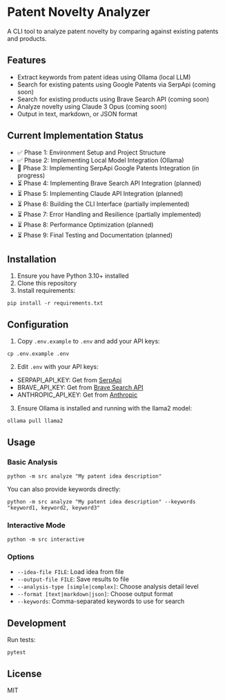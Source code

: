 # Patent Novelty Analyzer

A CLI tool to analyze patent novelty by comparing against existing patents and products.

## Features

- Extract keywords from patent ideas using Ollama (local LLM)
- Search for existing patents using Google Patents via SerpApi (coming soon)
- Search for existing products using Brave Search API (coming soon)
- Analyze novelty using Claude 3 Opus (coming soon)
- Output in text, markdown, or JSON format

## Current Implementation Status

- ✅ Phase 1: Environment Setup and Project Structure
- ✅ Phase 2: Implementing Local Model Integration (Ollama)
- 🔄 Phase 3: Implementing SerpApi Google Patents Integration (in progress)
- ⏳ Phase 4: Implementing Brave Search API Integration (planned)
- ⏳ Phase 5: Implementing Claude API Integration (planned)
- ⏳ Phase 6: Building the CLI Interface (partially implemented)
- ⏳ Phase 7: Error Handling and Resilience (partially implemented)
- ⏳ Phase 8: Performance Optimization (planned)
- ⏳ Phase 9: Final Testing and Documentation (planned)

## Installation

1. Ensure you have Python 3.10+ installed
2. Clone this repository
3. Install requirements:
```
pip install -r requirements.txt
```

## Configuration

1. Copy `.env.example` to `.env` and add your API keys:
```
cp .env.example .env
```
2. Edit `.env` with your API keys:
- SERPAPI_API_KEY: Get from [SerpApi](https://serpapi.com/)
- BRAVE_API_KEY: Get from [Brave Search API](https://brave.com/search/api/)
- ANTHROPIC_API_KEY: Get from [Anthropic](https://www.anthropic.com/)

3. Ensure Ollama is installed and running with the llama2 model:
```
ollama pull llama2
```

## Usage

### Basic Analysis

```
python -m src analyze "My patent idea description"
```

You can also provide keywords directly:
```
python -m src analyze "My patent idea description" --keywords "keyword1, keyword2, keyword3"
```

### Interactive Mode

```
python -m src interactive
```

### Options

- `--idea-file FILE`: Load idea from file
- `--output-file FILE`: Save results to file
- `--analysis-type [simple|complex]`: Choose analysis detail level
- `--format [text|markdown|json]`: Choose output format
- `--keywords`: Comma-separated keywords to use for search

## Development

Run tests:
```
pytest
```

## License

MIT 